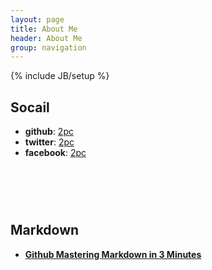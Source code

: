 ```yaml
---
layout: page
title: About Me
header: About Me
group: navigation
---
```

{% include JB/setup %}

Socail
--------------------------------------------

* **github**: [2pc](https://2pc.github.io)
* **twitter**: [2pc](https://www.twitter.com)
* **facebook**: [2pc](http://wwww.facebook.com)


<div style="min-height: 60px">
 <script>
  (function() {
    var cx = '003353891050347594661:ufizg0vzfsw';
    var gcse = document.createElement('script');
    gcse.type = 'text/javascript';
    gcse.async = true;
    gcse.src = (document.location.protocol == 'https:' ? 'https:' : 'http:') +
        '//www.google.com/cse/cse.js?cx=' + cx;
    var s = document.getElementsByTagName('script')[0];
    s.parentNode.insertBefore(gcse, s);
  })();
 </script>
 <gcse:search></gcse:search>
</div>


Markdown
---------------------------------------------

* [**Github Mastering Markdown in 3 Minutes**](https://guides.github.com/features/mastering-markdown/)



